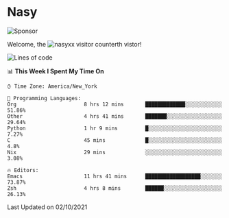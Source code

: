 # Nasy

<!--
<p align="center">
<img height="200" src="https://github-readme-stats.vercel.app/api?username=nasyxx&count_private=true&show_icons=true&theme=dracula&include_all_commits=true"/>
<img height="200" src="https://github-readme-stats.vercel.app/api/top-langs/?username=nasyxx&theme=dracula&hide=html,jupyter+notebook&count_private=true&show_icons=true"/>
</p>

  
----------------
-->

![Sponsor](https://img.shields.io/static/v1.svg?label=Sponsor&message=%E2%9D%A4&logo=GitHub&style=flat&color=pink)
 
Welcome, the ![nasyxx visitor counter](https://count.getloli.com/get/@nasyxx?theme=rule34)th vistor!
 
<!--START_SECTION:waka-->
![Lines of code](https://img.shields.io/badge/From%20Hello%20World%20I%27ve%20Written-5.4%20million%20lines%20of%20code-blue)

📊 **This Week I Spent My Time On** 

```text
⌚︎ Time Zone: America/New_York

💬 Programming Languages: 
Org                      8 hrs 12 mins       █████████████░░░░░░░░░░░░   51.86% 
Other                    4 hrs 41 mins       ███████░░░░░░░░░░░░░░░░░░   29.64% 
Python                   1 hr 9 mins         █░░░░░░░░░░░░░░░░░░░░░░░░   7.27% 
C                        45 mins             █░░░░░░░░░░░░░░░░░░░░░░░░   4.8% 
Nix                      29 mins             ░░░░░░░░░░░░░░░░░░░░░░░░░   3.08%

🔥 Editors: 
Emacs                    11 hrs 41 mins      ██████████████████░░░░░░░   73.87% 
Zsh                      4 hrs 8 mins        ██████░░░░░░░░░░░░░░░░░░░   26.13%

```


 Last Updated on 02/10/2021
<!--END_SECTION:waka-->

<!-- ![visitors](https://visitor-badge.laobi.icu/badge?page_id=nasyxx.nasyxx) -->
